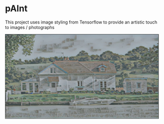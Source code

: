 # pAInt
This project uses image styling from Tensorflow to provide an artistic touch to images / photographs 

![Screenshot](https://github.com/satishnarasimhan/pAInt/blob/main/House.jpg)
